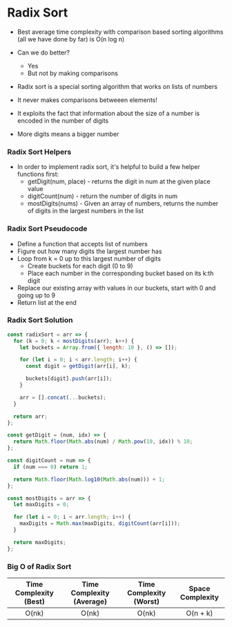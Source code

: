 # Radix Sort

- Best average time complexity with comparison based sorting algorithms (all we have done by far) is O(n log n)
- Can we do better?
  - Yes
  - But not by making comparisons

- Radix sort is a special sorting algorithm that works on lists of numbers
- It never makes comparisons betweeen elements!
- It exploits the fact that information about the size of a number is encoded in the number of digits
- More digits means a bigger number

### Radix Sort Helpers

- In order to implement radix sort, it's helpful to build a few helper functions first:
  - getDigit(num, place) - returns the digit in num at the given place value
  - digitCount(num) - return the number of digits in num
  - mostDigits(nums) - Given an array of numbers, returns the number of digits in the largest numbers in the list

### Radix Sort Pseudocode

- Define a function that accepts list of numbers
- Figure out how many digits the largest number has
- Loop from k = 0 up to this largest number of digits
  - Create buckets for each digit (0 to 9)
  - Place each number in the corresponding bucket based on its k:th digit
- Replace our existing array with values in our buckets, start with 0 and going up to 9
- Return list at the end

### Radix Sort Solution

```javascript
const radixSort = arr => {
  for (k = 0; k < mostDigits(arr); k++) {
    let buckets = Array.from({ length: 10 }, () => []);

    for (let i = 0; i < arr.length; i++) {
      const digit = getDigit(arr[i], k);

      buckets[digit].push(arr[i]);
    }

    arr = [].concat(...buckets);
  }

  return arr;
};

const getDigit = (num, idx) => {
  return Math.floor(Math.abs(num) / Math.pow(10, idx)) % 10;
};

const digitCount = num => {
  if (num === 0) return 1;

  return Math.floor(Math.log10(Math.abs(num))) + 1;
};

const mostDigits = arr => {
  let maxDigits = 0;

  for (let i = 0; i < arr.length; i++) {
    maxDigits = Math.max(maxDigits, digitCount(arr[i]));
  }

  return maxDigits;
};
```

### Big O of Radix Sort

|Time Complexity (Best)|Time Complexity (Average)|Time Complexity (Worst)|Space Complexity
|:-:|:-:|:-:|:-:|
|O(nk)|O(nk)|O(nk)|O(n + k)|